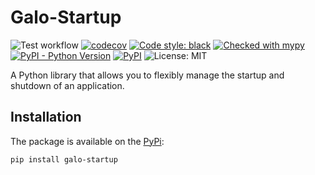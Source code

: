 # Galo-Startup

![Test workflow](https://github.com/maximsakhno/galo-startup/actions/workflows/test.yml/badge.svg)
[![codecov](https://codecov.io/gh/maximsakhno/galo-startup/branch/master/graph/badge.svg?token=Z5ZDJ3N02S)](https://codecov.io/gh/maximsakhno/galo-startup)
[![Code style: black](https://img.shields.io/badge/code%20style-black-000000.svg)](https://github.com/psf/black)
[![Checked with mypy](http://www.mypy-lang.org/static/mypy_badge.svg)](http://mypy-lang.org/)
[![PyPI - Python Version](https://img.shields.io/pypi/pyversions/galo-startup)](https://pypi.org/project/galo-startup/)
[![PyPI](https://img.shields.io/pypi/v/galo-startup)](https://pypi.org/project/galo-startup/)
![License: MIT](https://img.shields.io/badge/License-MIT-blue.svg)

A Python library that allows you to flexibly manage the startup and shutdown of an application.

## Installation

The package is available on the [PyPi](https://pypi.org/project/galo-startup/):

```commandline
pip install galo-startup
```

